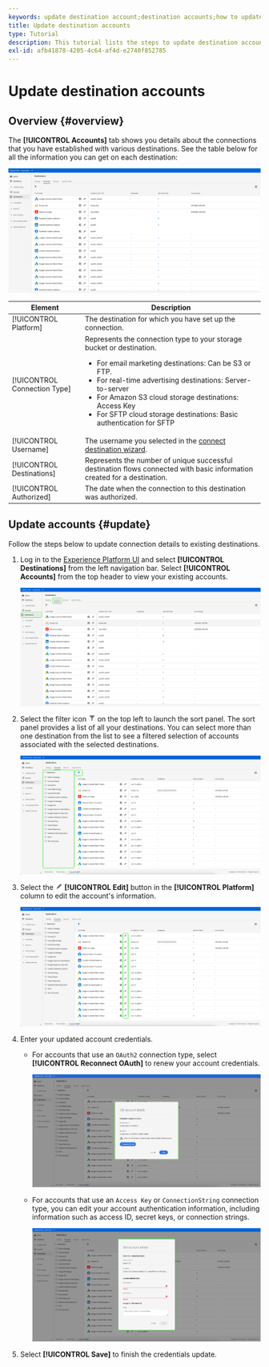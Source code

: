 ```yaml
---
keywords: update destination account;destination accounts;how to update accounts
title: Update destination accounts
type: Tutorial
description: This tutorial lists the steps to update destination accounts in the Adobe Experience Platform UI
exl-id: afb41878-4205-4c64-af4d-e2740f852785
---
```

# Update destination accounts

## Overview {#overview}

The **[!UICONTROL Accounts]** tab shows you details about the connections that you have established with various destinations. See the table below for all the information you can get on each destination:

![Accounts tab](../assets/ui/update-accounts/destination-accounts.png)

| Element | Description |
|---|---|
|[!UICONTROL Platform] | The destination for which you have set up the connection.|
|[!UICONTROL Connection Type] | Represents the connection type to your storage bucket or destination. <ul><li>For email marketing destinations: Can be S3 or FTP.</li><li>For real-time advertising destinations: Server-to-server</li><li>For Amazon S3 cloud storage destinations: Access Key </li><li>For SFTP cloud storage destinations: Basic authentication for SFTP</li></ul>|
|[!UICONTROL Username] | The username you selected in the [connect destination wizard](../catalog/email-marketing/overview.md#connect-destination).|
|[!UICONTROL Destinations] | Represents the number of unique successful destination flows connected with basic information created for a destination.|
|[!UICONTROL Authorized] | The date when the connection to this destination was authorized.|

## Update accounts {#update}

Follow the steps below to update connection details to existing destinations.

1. Log in to the [Experience Platform UI](https://platform.adobe.com/) and select **[!UICONTROL Destinations]** from the left navigation bar. Select **[!UICONTROL Accounts]** from the top header to view your existing accounts.

    ![Accounts tab](../assets/ui/update-accounts/accounts-tab.png)

2. Select the filter icon ![Filter-icon](../assets/ui/update-accounts/filter.png) on the top left to launch the sort panel. The sort panel provides a list of all your destinations. You can select more than one destination from the list to see a filtered selection of accounts associated with the selected destinations.

    ![Filter destinations](../assets/ui/update-accounts/filter-accounts.png)

3. Select the ![Edit account button](../assets/ui/workspace/pencil-icon.png) **[!UICONTROL Edit]** button in the **[!UICONTROL Platform]** column to edit the account's information.

    ![Accounts tab](../assets/ui/update-accounts/accounts-edit.png)

4. Enter your updated account credentials.
   
   * For accounts that use an `OAuth2` connection type, select **[!UICONTROL Reconnect OAuth]** to renew your account credentials.
    
        ![Edit details OAuth](../assets/ui/update-accounts/edit-details-oauth.png)

   
   * For accounts that use an `Access Key` or `ConnectionString` connection type, you can edit your account authentication information, including information such as access ID, secret keys, or connection strings.

        ![Edit details Access Key](../assets/ui/update-accounts/edit-details-key.png)

5. Select **[!UICONTROL Save]** to finish the credentials update.
